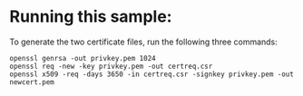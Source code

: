 # Running this sample:

To generate the two certificate files, run the following three commands:

    openssl genrsa -out privkey.pem 1024
    openssl req -new -key privkey.pem -out certreq.csr
    openssl x509 -req -days 3650 -in certreq.csr -signkey privkey.pem -out newcert.pem

